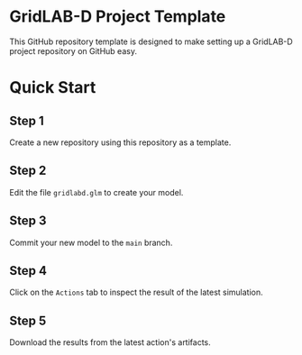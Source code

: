# GridLAB-D Project Template

This GitHub repository template is designed to make setting up a GridLAB-D project repository on GitHub easy.

# Quick Start

## Step 1

Create a new repository using this repository as a template.

## Step 2

Edit the file `gridlabd.glm` to create your model.

## Step 3

Commit your new model to the `main` branch.

## Step 4

Click on the `Actions` tab to inspect the result of the latest simulation. 

## Step 5

Download the results from the latest action's artifacts.
